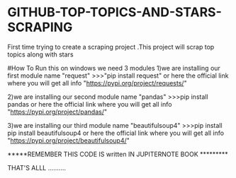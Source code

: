 # GITHUB-TOP-TOPICS-AND-STARS-SCRAPING
First time trying to create a scraping project .This project will scrap top topics along with stars  





#How To Run this on windows
we need 3 modules 
1)we are installing our first module name "request"
       >>>"pip install request" or  here the official link where you will get all info "https://pypi.org/project/requests/" 





2)we are installing our second module name "pandas"
       >>>pip install pandas or here the official link where you will get all info "https://pypi.org/project/pandas/"





3)we are installing our third module name "beautifulsoup4"
       >>>pip install pip install beautifulsoup4 or   here the official link where you will get all info "https://pypi.org/project/beautifulsoup4/"
       
       
*****REMEMBER THIS CODE IS written IN JUPITERNOTE BOOK *********
       
       
 THAT'S ALLL ..........
